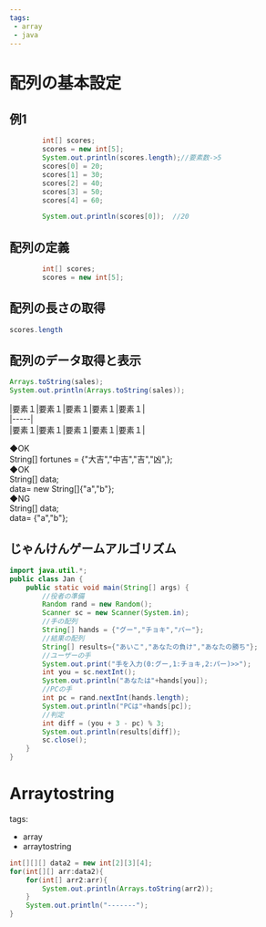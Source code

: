 ```yaml
---
tags:
 - array
 - java
---
```


# 配列の基本設定
## 例1
```java
        int[] scores;
        scores = new int[5];
        System.out.println(scores.length);//要素数->5
        scores[0] = 20;
        scores[1] = 30;
        scores[2] = 40;
        scores[3] = 50;
        scores[4] = 60;

        System.out.println(scores[0]);  //20
```
## 配列の定義
```java
        int[] scores;
        scores = new int[5];
```
## 配列の長さの取得
```java
scores.length
```
## 配列のデータ取得と表示
```java
Arrays.toString(sales);
System.out.println(Arrays.toString(sales));
```
|要素１|要素１|要素１|要素１|要素１|  
|-----|  
|要素１|要素１|要素１|要素１|要素１|

◆OK  
String[] fortunes = {"大吉","中吉","吉","凶",};  
◆OK  
String[] data;  
data= new String[]{"a","b"};  
◆NG  
String[] data;  
data= {"a","b"};

## じゃんけんゲームアルゴリズム  


```java
import java.util.*;
public class Jan {
    public static void main(String[] args) {
        //役者の準備
        Random rand = new Random();
        Scanner sc = new Scanner(System.in);
        //手の配列
        String[] hands = {"グー","チョキ","パー"};
        //結果の配列
        String[] results={"あいこ","あなたの負け","あなたの勝ち"};
        //ユーザーの手
        System.out.print("手を入力(0:グー,1:チョキ,2:パー)>>");
        int you = sc.nextInt();
        System.out.println("あなたは"+hands[you]);
        //PCの手
        int pc = rand.nextInt(hands.length);
        System.out.println("PCは"+hands[pc]);
        //判定
        int diff = (you + 3 - pc) % 3;
        System.out.println(results[diff]);
        sc.close();
    }
}
```

# Arraytostring
tags:
 - array
 - arraytostring

```java
int[][][] data2 = new int[2][3][4];
for(int[][] arr:data2){
    for(int[] arr2:arr){
        System.out.println(Arrays.toString(arr2));
    }
    System.out.println("-------");
}
```
